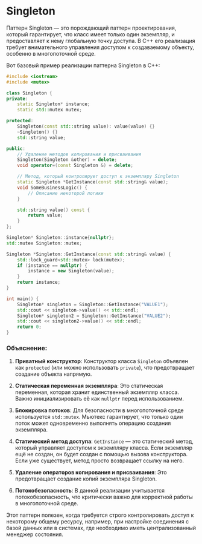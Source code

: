 # Singleton

Паттерн Singleton — это порождающий паттерн проектирования, который гарантирует, что класс имеет только один экземпляр, и предоставляет к нему глобальную точку доступа. В C++ его реализация требует внимательного управления доступом к создаваемому объекту, особенно в многопоточной среде.

Вот базовый пример реализации паттерна Singleton в C++:

```cpp
#include <iostream>
#include <mutex>

class Singleton {
private:
    static Singleton* instance;
    static std::mutex mutex;

protected:
    Singleton(const std::string value): value(value) {}
    ~Singleton() {}
    std::string value;

public:
    // Удаление методов копирования и присваивания
    Singleton(Singleton &other) = delete;
    void operator=(const Singleton &) = delete;

    // Метод, который контролирует доступ к экземпляру Singleton
    static Singleton *GetInstance(const std::string& value);
    void SomeBusinessLogic() {
        // Описание некоторой логики
    }

    std::string value() const {
        return value;
    }
};

Singleton* Singleton::instance{nullptr};
std::mutex Singleton::mutex;

Singleton *Singleton::GetInstance(const std::string& value) {
    std::lock_guard<std::mutex> lock(mutex);
    if (instance == nullptr) {
        instance = new Singleton(value);
    }
    return instance;
}

int main() {
    Singleton* singleton = Singleton::GetInstance("VALUE1");
    std::cout << singleton->value() << std::endl;
    Singleton* singleton2 = Singleton::GetInstance("VALUE2");
    std::cout << singleton2->value() << std::endl;
    return 0;
}
```

### Объяснение:

1. **Приватный конструктор**: Конструктор класса `Singleton` объявлен как `protected` (или можно использовать `private`), что предотвращает создание объекта напрямую.

2. **Статическая переменная экземпляра**: Это статическая переменная, которая хранит единственный экземпляр класса. Важно инициализировать её как `nullptr` перед использованием.

3. **Блокировка потоков**: Для безопасности в многопоточной среде используется `std::mutex`. Мьютекс гарантирует, что только один поток может одновременно выполнять операцию создания экземпляра.

4. **Статический метод доступа**: `GetInstance` — это статический метод, который управляет доступом к экземпляру класса. Если экземпляр ещё не создан, он будет создан с помощью вызова конструктора. Если уже существует, метод просто возвращает ссылку на него.

5. **Удаление операторов копирования и присваивания**: Это предотвращает создание копий экземпляра Singleton.

6. **Потокобезопасность**: В данной реализации учитывается потокобезопасность, что критически важно для корректной работы в многопоточной среде.

Этот паттерн полезен, когда требуется строго контролировать доступ к некоторому общему ресурсу, например, при настройке соединения с базой данных или в системах, где необходимо иметь централизованный менеджер состояния.